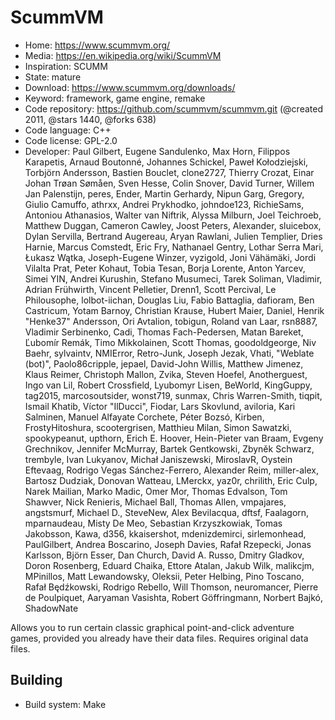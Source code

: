 # ScummVM

- Home: https://www.scummvm.org/
- Media: https://en.wikipedia.org/wiki/ScummVM
- Inspiration: SCUMM
- State: mature
- Download: https://www.scummvm.org/downloads/
- Keyword: framework, game engine, remake
- Code repository: https://github.com/scummvm/scummvm.git (@created 2011, @stars 1440, @forks 638)
- Code language: C++
- Code license: GPL-2.0
- Developer: Paul Gilbert, Eugene Sandulenko, Max Horn, Filippos Karapetis, Arnaud Boutonné, Johannes Schickel, Paweł Kołodziejski, Torbjörn Andersson, Bastien Bouclet, clone2727, Thierry Crozat, Einar Johan Trøan Sømåen, Sven Hesse, Colin Snover, David Turner, Willem Jan Palenstijn, peres, Ender, Martin Gerhardy, Nipun Garg, Gregory, Giulio Camuffo, athrxx, Andrei Prykhodko, johndoe123, RichieSams, Antoniou Athanasios, Walter van Niftrik, Alyssa Milburn, Joel Teichroeb, Matthew Duggan, Cameron Cawley, Joost Peters, Alexander, sluicebox, Dylan Servilla, Bertrand Augereau, Aryan Rawlani, Julien Templier, Dries Harnie, Marcus Comstedt, Eric Fry, Nathanael Gentry, Lothar Serra Mari, Łukasz Wątka, Joseph-Eugene Winzer, vyzigold, Joni Vähämäki, Jordi Vilalta Prat, Peter Kohaut, Tobia Tesan, Borja Lorente, Anton Yarcev, Simei YIN, Andrei Kurushin, Stefano Musumeci, Tarek Soliman, Vladimir, Adrian Frühwirth, Vincent Pelletier, Drenn1, Scott Percival, Le Philousophe, lolbot-iichan, Douglas Liu, Fabio Battaglia, dafioram, Ben Castricum, Yotam Barnoy, Christian Krause, Hubert Maier, Daniel, Henrik "Henke37" Andersson, Ori Avtalion, tobigun, Roland van Laar, rsn8887, Vladimir Serbinenko, Cadi, Thomas Fach-Pedersen, Matan Bareket, Ľubomír Remák, Timo Mikkolainen, Scott Thomas, goodoldgeorge, Niv Baehr, sylvaintv, NMIError, Retro-Junk, Joseph Jezak, Vhati, "Weblate (bot)", Paolo86cripple, jepael, David-John Willis, Matthew Jimenez, Klaus Reimer, Christoph Mallon, Zvika, Steven Hoefel, Anotherguest, Ingo van Lil, Robert Crossfield, Lyubomyr Lisen, BeWorld, KingGuppy, tag2015, marcosoutsider, wonst719, sunmax, Chris Warren-Smith, tiqpit, Ismail Khatib, Víctor "IlDucci", Fiodar, Lars Skovlund, aviloria, Kari Salminen, Manuel Alfayate Corchete, Péter Bozsó, Kirben, FrostyHitoshura, scootergrisen, Matthieu Milan, Simon Sawatzki, spookypeanut, upthorn, Erich E. Hoover, Hein-Pieter van Braam, Evgeny Grechnikov, Jennifer McMurray, Bartek Gentkowski, Zbyněk Schwarz, trembyle, Ivan Lukyanov, Michał Janiszewski, MiroslavR, Oystein Eftevaag, Rodrigo Vegas Sánchez-Ferrero, Alexander Reim, miller-alex, Bartosz Dudziak, Donovan Watteau, LMerckx, yaz0r, chrilith, Eric Culp, Narek Mailian, Marko Madic, Omer Mor, Thomas Edvalson, Tom Shawver, Nick Renieris, Michael Ball, Thomas Allen, vmpajares, angstsmurf, Michael D., SteveNew, Alex Bevilacqua, dftsf, Faalagorn, mparnaudeau, Misty De Meo, Sebastian Krzyszkowiak, Tomas Jakobsson, Kawa, d356, kkaisershot, mdenizdemirci, sirlemonhead, PaulGilbert, Andrea Boscarino, Joseph Davies, Rafał Rzepecki, Jonas Karlsson, Björn Esser, Dan Church, David A. Russo, Dmitry Gladkov, Doron Rosenberg, Eduard Chaika, Ettore Atalan, Jakub Wilk, malikcjm, MPinillos, Matt Lewandowsky, Oleksii, Peter Helbing, Pino Toscano, Rafał Będźkowski, Rodrigo Rebello, Will Thomson, neuromancer, Pierre de Poulpiquet, Aaryaman Vasishta, Robert Göffringmann, Norbert Bajkó, ShadowNate

Allows you to run certain classic graphical point-and-click adventure games, provided you already have their data files.
Requires original data files.

## Building

- Build system: Make
